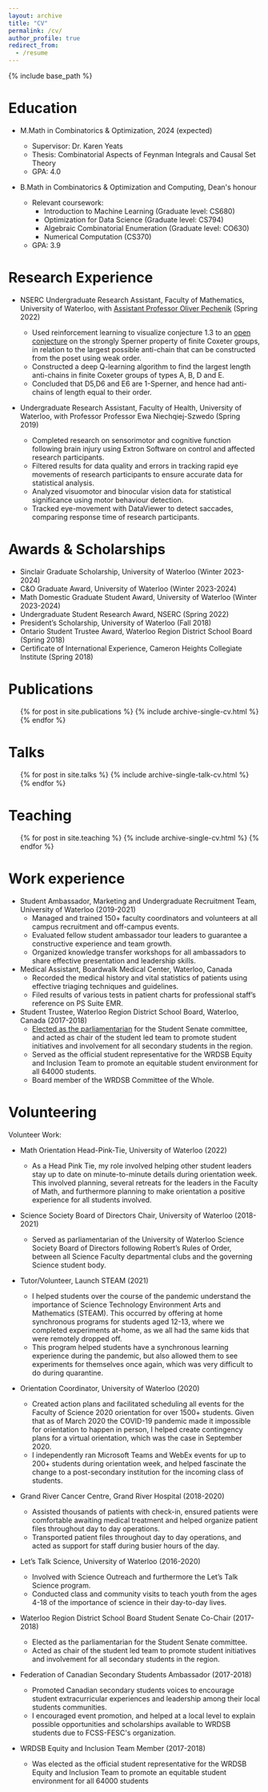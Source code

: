 ```yaml
---
layout: archive
title: "CV"
permalink: /cv/
author_profile: true
redirect_from:
  - /resume
---
```


{% include base_path %}

Education
======
* M.Math in Combinatorics & Optimization, 2024 (expected)
  * Supervisor: Dr. Karen Yeats
  * Thesis: Combinatorial Aspects of Feynman Integrals and Causal Set Theory
  * GPA: 4.0 

* B.Math in Combinatorics & Optimization and Computing, Dean's honour
  * Relevant coursework: 
     * Introduction to Machine Learning (Graduate level: CS680)
     * Optimization for Data Science (Graduate level: CS794)
     * Algebraic Combinatorial Enumeration (Graduate level: CO630)
     * Numerical Computation (CS370)
  * GPA: 3.9


Research Experience 
======

* NSERC Undergraduate Research Assistant, Faculty of Mathematics, University of Waterloo, with [Assistant Professor Oliver Pechenik](https://www.math.uwaterloo.ca/~opecheni/) (Spring 2022)
  * Used reinforcement learning to visualize conjecture 1.3 to an [open conjecture](https://arxiv.org/pdf/1811.05501.pdf) on the strongly Sperner property of finite Coxeter groups, in relation to the largest
  possible anti-chain that can be constructed from the poset using weak order.
  * Constructed a deep Q-learning algorithm to find the largest length anti-chains in finite Coxeter groups of types A, B, D and E.
  * Concluded that D5,D6 and E6 are 1-Sperner, and hence had anti-chains of length equal to their order.

* Undergraduate Research Assistant, Faculty of Health, University of Waterloo, with Professor Professor Ewa Niechqiej-Szwedo (Spring 2019)
  * Completed research on sensorimotor and cognitive function following brain injury using Extron Software on control and affected research participants.
  * Filtered results for data quality and errors in tracking rapid eye movements of research participants to ensure accurate data for statistical analysis.
  * Analyzed visuomotor and binocular vision data for statistical significance using motor behaviour detection.
  * Tracked eye-movement with DataViewer to detect saccades, comparing response time of research participants.


Awards & Scholarships 
======
* Sinclair Graduate Scholarship, University of Waterloo (Winter 2023-2024)
* C&O Graduate Award, University of Waterloo (Winter 2023-2024)
* Math Domestic Graduate Student Award, University of Waterloo  (Winter 2023-2024)
* Undergraduate Student Research Award, NSERC (Spring 2022)
* President’s Scholarship, University of Waterloo (Fall 2018)
* Ontario Student Trustee Award, Waterloo Region District School Board (Spring 2018)
* Certificate of International Experience, Cameron Heights Collegiate Institute (Spring 2018)

Publications
======
  <ul>{% for post in site.publications %}
    {% include archive-single-cv.html %}
  {% endfor %}</ul>
  
Talks
======
  <ul>{% for post in site.talks %}
    {% include archive-single-talk-cv.html %}
  {% endfor %}</ul>
  
Teaching
======
  <ul>{% for post in site.teaching %}
    {% include archive-single-cv.html %}
  {% endfor %}</ul>
  

Work experience
======
* Student Ambassador, Marketing and Undergraduate Recruitment Team, University of Waterloo (2019-2021)
  * Managed and trained 150+ faculty coordinators and volunteers at all campus recruitment and off-campus events.
  * Evaluated fellow student ambassador tour leaders to guarantee a constructive experience and team growth.
  * Organized knowledge transfer workshops for all ambassadors to share effective presentation and leadership skills.
* Medical Assistant, Boardwalk Medical Center, Waterloo, Canada
  * Recorded the medical history and vital statistics of patients using effective triaging techniques and guidelines.
  * Filed results of various tests in patient charts for professional staff’s reference on PS Suite EMR.
* Student Trustee, Waterloo Region District School Board, Waterloo, Canada (2017-2018)
  * [Elected as the parliamentarian](https://www.wrdsb.ca/blog/2017/07/11/new-student-trustees-look-forward-to-2017-18-school-year/) for the Student Senate committee, and acted as chair of the student led team to promote student initiatives and involvement for all secondary students in the region.
  * Served as the official student representative for the WRDSB Equity and Inclusion Team to promote an equitable student environment for all 64000 students.
  * Board member of the WRDSB Committee of the Whole.


Volunteering 
======
Volunteer Work: 
* Math Orientation Head-Pink-Tie, University of Waterloo (2022)
  * As a Head Pink Tie, my role involved helping other student leaders stay up to date on minute-to-minute details during orientation week. This involved planning, several retreats for the leaders in the Faculty of Math, and furthermore planning to make orientation a positive experience for all students involved.

* Science Society Board of Directors Chair, University of Waterloo (2018-2021)
  * Served as parliamentarian of the University of Waterloo Science Society Board of Directors following Robert’s Rules of Order, between all Science Faculty departmental clubs and the governing Science student body. 

* Tutor/Volunteer, Launch STEAM (2021)
  * I helped students over the course of the pandemic understand the importance of Science Technology Environment Arts and Mathematics (STEAM). This occurred by offering at home synchronous programs for students aged 12-13, where we completed experiments at-home, as we all had the same kids that were remotely dropped off. 
  * This program helped students have a synchronous learning experience during the pandemic, but also allowed them to see experiments for themselves once again, which was very difficult to do during quarantine. 

* Orientation Coordinator, University of Waterloo (2020)
  * Created action plans and facilitated scheduling all events for the Faculty of Science 2020 orientation for over 1500+ students. Given that as of March 2020 the COVID-19 pandemic made it impossible for orientation to happen in person, I helped create contingency plans for a virtual orientation, which was the case in September 2020.
  * I independently ran Microsoft Teams and WebEx events for up to 200+ students during orientation week, and helped fascinate the change to a post-secondary institution for the incoming class of students.

* Grand River Cancer Centre, Grand River Hospital (2018-2020)
  * Assisted thousands of patients with check-in, ensured patients were comfortable awaiting medical treatment and helped organize patient files throughout day to day operations.
  * Transported patient files throughout day to day operations, and acted as support for staff during busier hours of the day.

* Let’s Talk Science, University of Waterloo (2016-2020)
  * Involved with Science Outreach and furthermore the Let’s Talk Science program.
  * Conducted class and community visits to teach youth from the ages 4-18 of the importance of science in their day-to-day lives. 

* Waterloo Region District School Board Student Senate Co-Chair (2017-2018)
  * Elected as the parliamentarian for the Student Senate committee.
  * Acted as chair of the student led team to promote student initiatives and involvement for all secondary students in the region.

* Federation of Canadian Secondary Students Ambassador (2017-2018)
  * Promoted Canadian secondary students voices to encourage student extracurricular experiences and leadership among their local students communities.
  * I encouraged event promotion, and helped at a local level to explain possible opportunities and scholarships available to WRDSB students due to FCSS-FESC's organization.

* WRDSB Equity and Inclusion Team Member (2017-2018)
  * Was elected as the official student representative for the WRDSB Equity and Inclusion Team to promote an equitable student environment for all 64000 students